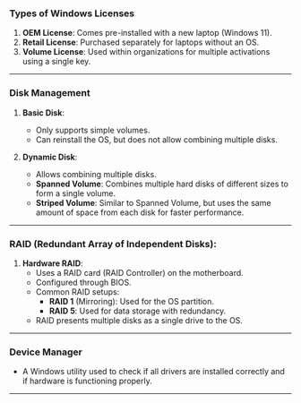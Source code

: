 ### **Types of Windows Licenses**

1. **OEM License**: Comes pre-installed with a new laptop (Windows 11).
2. **Retail License**: Purchased separately for laptops without an OS.
3. **Volume License**: Used within organizations for multiple activations using a single key.

---

### **Disk Management**

1. **Basic Disk**:
    
    - Only supports simple volumes.
    - Can reinstall the OS, but does not allow combining multiple disks.
2. **Dynamic Disk**:
    
    - Allows combining multiple disks.
    - **Spanned Volume**: Combines multiple hard disks of different sizes to form a single volume.
    - **Striped Volume**: Similar to Spanned Volume, but uses the same amount of space from each disk for faster performance.

---

### RAID (Redundant Array of Independent Disks):

1. **Hardware RAID**:
    - Uses a RAID card (RAID Controller) on the motherboard.
    - Configured through BIOS.
    - Common RAID setups:
        - **RAID 1** (Mirroring): Used for the OS partition.
        - **RAID 5**: Used for data storage with redundancy.
    - RAID presents multiple disks as a single drive to the OS.

---

### **Device Manager**

- A Windows utility used to check if all drivers are installed correctly and if hardware is functioning properly.

---